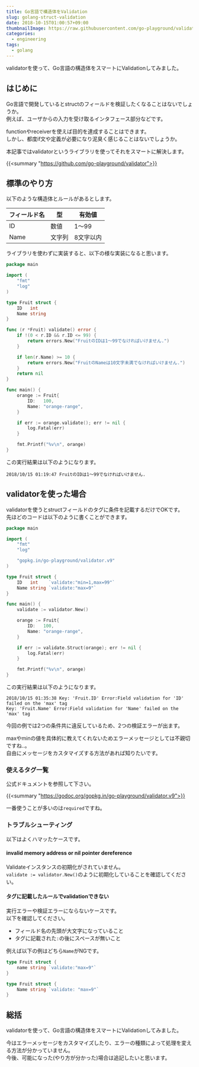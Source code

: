 ```yaml
---
title: Go言語で構造体をValidation
slug: golang-struct-validation
date: 2018-10-15T01:00:57+09:00
thumbnailImage: https://raw.githubusercontent.com/go-playground/validator/v9/logo.png
categories:
  - engineering
tags:
  - golang
---
```


validatorを使って、Go言語の構造体をスマートにValidationしてみました。

<!--more-->

<!--toc-->


はじめに
--------

Go言語で開発しているとstructのフィールドを検証したくなることはないでしょうか。  
例えば、ユーザからの入力を受け取るインタフェース部分などです。

functionやreceiverを使えば目的を達成することはできます。  
しかし、都度if文や定義が必要になり泥臭く感じることはないでしょうか。

本記事ではvalidatorというライブラリを使ってそれをスマートに解決します。

{{<summary "https://github.com/go-playground/validator">}}


標準のやり方
------------

以下のような構造体とルールがあるとします。

| フィールド名 |   型   |  有効値   |
| ------------ | ------ | --------- |
| ID           | 数値   | 1～99     |
| Name         | 文字列 | 8文字以内 |

ライブラリを使わずに実装すると、以下の様な実装になると思います。

```go
package main

import (
	"fmt"
	"log"
)

type Fruit struct {
	ID   int
	Name string
}

func (r *Fruit) validate() error {
	if !(0 < r.ID && r.ID <= 99) {
		return errors.New("FruitのIDは1～99でなければいけません.")
	}

	if len(r.Name) >= 10 {
		return errors.New("FruitのNameは10文字未満でなければいけません.")
	}
	return nil
}

func main() {
	orange := Fruit{
		ID:   100,
		Name: "orange-range",
	}

	if err := orange.validate(); err != nil {
		log.Fatal(err)
	}

	fmt.Printf("%v\n", orange)
}
```

この実行結果は以下のようになります。

```
2018/10/15 01:19:47 FruitのIDは1～99でなければいけません.
```


validatorを使った場合
---------------------

validatorを使うとstructフィールドのタグに条件を記載するだけでOKです。  
先ほどのコードは以下のように書くことができます。

```go
package main

import (
	"fmt"
	"log"

	"gopkg.in/go-playground/validator.v9"
)

type Fruit struct {
	ID   int    `validate:"min=1,max=99"`
	Name string `validate:"max=9"`
}

func main() {
	validate := validator.New()

	orange := Fruit{
		ID:   100,
		Name: "orange-range",
	}

	if err := validate.Struct(orange); err != nil {
		log.Fatal(err)
	}

	fmt.Printf("%v\n", orange)
}
```

この実行結果は以下のようになります。

```
2018/10/15 01:35:38 Key: 'Fruit.ID' Error:Field validation for 'ID' failed on the 'max' tag
Key: 'Fruit.Name' Error:Field validation for 'Name' failed on the 'max' tag
```

今回の例では2つの条件共に違反しているため、2つの検証エラーが出ます。

maxやminの値を具体的に教えてくれないためエラーメッセージとしては不親切ですね..。  
自由にメッセージをカスタマイズする方法があれば知りたいです。


### 使えるタグ一覧

公式ドキュメントを参照して下さい。

{{<summary "https://godoc.org/gopkg.in/go-playground/validator.v9">}}

一番使うことが多いのは`required`ですね。


### トラブルシューティング

以下はよくハマッたケースです。

#### invalid memory address or nil pointer dereference

Validateインスタンスの初期化がされていません。  
`validate := validator.New()`のように初期化していることを確認してください。

#### タグに記載したルールでvalidationできない

実行エラーや検証エラーにならないケースです。  
以下を確認してください。

* フィールド名の先頭が大文字になっていること
* タグに記載された`:`の後にスペースが無いこと

例えば以下の例はどちら`Name`がNGです。

```go
type Fruit struct {
	name string `validate:"max=9"`
}
```

```go
type Fruit struct {
	Name string `validate: "max=9"`
}
```


総括
----

validatorを使って、Go言語の構造体をスマートにValidationしてみました。

今はエラーメッセージをカスタマイズしたり、エラーの種類によって処理を変える方法が分かっていません。  
今後、可能になった(やり方が分かった)場合は追記したいと思います。

